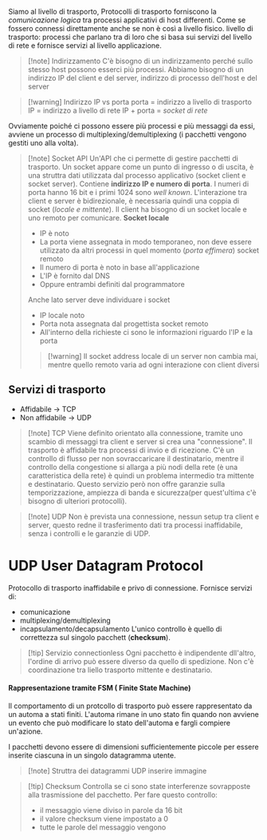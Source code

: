 Siamo al livello di trasporto, 
Protocolli di trasporto forniscono la *comunicazione logica* tra processi applicativi di host differenti. Come se fossero connessi direttamente anche se non è così a livello fisico.
livello di trasporto: processi che parlano tra di loro che si basa sui servizi del livello di rete e fornisce servizi al livello applicazione.

>[!note] Indirizzamento
>C'è bisogno di un indirizzamento perché sullo stesso host possono esserci più processi. 
>Abbiamo bisogno di un indirizzo IP del client e del server, indirizzo di processo dell'host e del server

>[!warning] Indirizzo IP vs porta
>porta = indirizzo a livello di trasporto
>IP = indirizzo a livello di rete
>IP + porta = *socket di rete*

Ovviamente poiché ci possono essere più processi e più messaggi da essi, avviene un processo di multiplexing/demultiplexing (i pacchetti vengono gestiti uno alla volta).
>[!note] Socket API
>Un'API che ci permette di gestire pacchetti di trasporto.
>Un socket appare come un punto di ingresso o di uscita, è una struttra dati utilizzata dal processo applicativo (socket client e socket server). Contiene **indirizzo IP e numero di porta**. I numeri di porta hanno 16 bit e i primi 1024 sono *well known*.
>L'interazione tra client e server è bidirezionale, è necessaria quindi una coppia di socket (*locale e mittente*). 
>Il client ha bisogno di un socket locale e uno remoto per comunicare.
>**Socket locale**
>- IP è noto
>- La porta viene assegnata in modo temporaneo, non deve essere utilizzato da altri processi in quel momento (*porta effimera*)
>socket remoto
>- Il numero di porta è noto in base all'applicazione
>- L'IP è fornito dal DNS
>- Oppure entrambi definiti dal programmatore
>
> Anche lato server deve individuare i socket
> - IP locale noto
> - Porta nota assegnata dal progettista
> socket remoto
> - All'interno della richieste ci sono le informazioni riguardo l'IP e la porta
>
>>[!warning] Il socket address locale di un server non cambia mai, mentre quello remoto varia ad ogni interazione con client diversi

## Servizi di trasporto
- Affidabile -> TCP
- Non affidabile -> UDP
>[!note] TCP
>Viene definito orientato alla connessione, tramite uno scambio di messaggi tra client e server si crea una "connessione".
>Il trasporto è affidabile tra processi di invio e di ricezione. C'è un controllo di flusso per non sovraccaricare il destinatario, mentre il controllo della congestione si allarga a più nodi della rete (è una caratteristica della rete) è quindi un problema intermedio tra mittente e destinatario.
>Questo servizio però non offre garanzie sulla temporizzazione, ampiezza di banda e sicurezza(per quest'ultima c'è bisogno di ulteriori protocolli).

>[!note] UDP
>Non è prevista una connessione, nessun setup tra client e server, questo redne il trasferimento dati tra processi inaffidabile, senza i controlli e le garanzie di UDP.

# UDP User Datagram Protocol
Protocollo di trasporto inaffidabile e privo di connessione. 
Fornisce servizi di:
- comunicazione
- multiplexing/demultiplexing
- incapsulamento/decapsulamento
L'unico controllo è quello di correttezza sul singolo pacchett (**checksum**).

>[!tip] Servizio connectionless
>Ogni pacchetto è indipendente dll'altro, l'ordine di arrivo può essere diverso da quello di spedizione. Non c'è coordinazione tra liello trasporto mittente e destinatario.

#### Rappresentazione tramite FSM ( Finite State Machine)
Il comportamento di un protcollo di trasporto può essere rappresentato da un automa a stati finiti. L'automa rimane in uno stato fin quando non avviene un evento che può modificare lo stato dell'automa e fargli compiere un'azione.

I pacchetti devono essere di dimensioni sufficientemente piccole per essere inserite ciascuna in un singolo datagramma utente.

>[!note] Struttra dei datagrammi UDP
>inserire immagine

>[!tip] Checksum
>Controlla se ci sono state interferenze sovrapposte alla trasmissione del pacchetto. 
>Per fare questo controllo:
>- il messaggio viene diviso in parole da 16 bit
>- il valore checksum viene impostato a 0
>- tutte le parole del messaggio vengono

